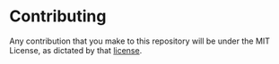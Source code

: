 # Contributing

Any contribution that you make to this repository will be under the MIT License, as dictated by that [license](https://www.mit.edu/~amini/LICENSE.md).
